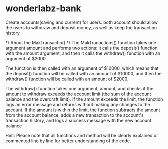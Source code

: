 # wonderlabz-bank
Create accounts(saving and current) for users. both account should allow the users to withdraw and deposit money, as well as keep the transaction history

*/ About the MakTransactio() */
The MakTranactions() function takes one argument amount and performs two actions: it calls the deposit() function with the amount argument, and then it calls the withdraw() function with an argument of $2000.

The function is then called with an argument of $10000, which means that the deposit() function will be called with an amount of $10000, and then the withdraw() function will be called with an amount of $2000.

The withdraw() function takes one argument, amount, and checks if the amount to withdraw exceeds the account limit (the sum of the account balance and the overdraft limit). If the amount exceeds the limit, the function logs an error message and returns without making any changes to the account. If the amount is within the limit, the function subtracts the amount from the account balance, adds a new transaction to the account's transaction history, and logs a success message with the new account balance


Hint: Please note that all functions and method will be clearly explained or commented line by line for better understanding of the code.